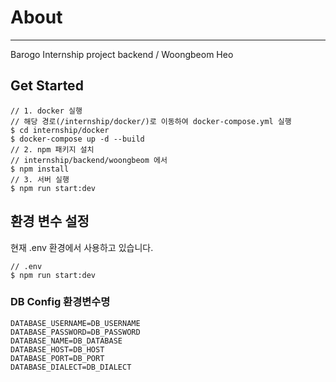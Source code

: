 # About
---
Barogo Internship project
backend / Woongbeom Heo

## Get Started
```
// 1. docker 실행
// 해당 경로(/internship/docker/)로 이동하여 docker-compose.yml 실행
$ cd internship/docker
$ docker-compose up -d --build
// 2. npm 패키지 설치
// internship/backend/woongbeom 에서
$ npm install
// 3. 서버 실행
$ npm run start:dev
```

## 환경 변수 설정
현재 .env 환경에서 사용하고 있습니다.
```
// .env
$ npm run start:dev
```

### DB Config 환경변수명
```
DATABASE_USERNAME=DB_USERNAME
DATABASE_PASSWORD=DB_PASSWORD
DATABASE_NAME=DB_DATABASE
DATABASE_HOST=DB_HOST
DATABASE_PORT=DB_PORT
DATABASE_DIALECT=DB_DIALECT
```